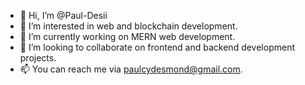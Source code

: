 - 👋 Hi, I’m @Paul-Desii
- 👀 I’m interested in web and blockchain development.
- 🌱 I’m currently working on MERN web development.
- 💞️ I’m looking to collaborate on frontend and backend development projects.
- 📫 You can reach me via paulcydesmond@gmail.com.

<!---
Paul-Desii/Paul-Desii is a ✨ special ✨ repository because its `README.md` (this file) appears on your GitHub profile.
You can click the Preview link to take a look at your changes.
--->
